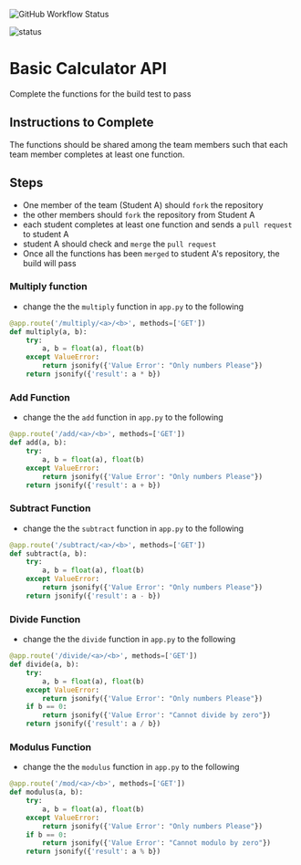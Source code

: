 ![GitHub Workflow Status](https://img.shields.io/github/actions/workflow/status/emylincon/git_tutorial/api-test.yml?branch=master&style=for-the-badge)

![status](https://github.com/emylincon/git_tutorial/workflows/API-test/badge.svg)

# Basic Calculator API
Complete the functions for the build test to pass

## Instructions to Complete
The functions should be shared among the team members such that each team member completes at least one function.

## Steps
* One member of the team (Student A) should `fork` the repository
* the other members should `fork` the repository from Student A
* each student completes at least one function and sends a `pull request` to student A
* student A should check and `merge` the `pull request`
* Once all the functions has been `merged` to student A's repository, the build will pass

### Multiply function
* change the the `multiply` function in `app.py` to the following

```python
@app.route('/multiply/<a>/<b>', methods=['GET'])
def multiply(a, b):
    try:
        a, b = float(a), float(b)
    except ValueError:
        return jsonify({'Value Error': "Only numbers Please"})
    return jsonify({'result': a * b})
```

### Add Function
* change the the `add` function in `app.py` to the following

```python
@app.route('/add/<a>/<b>', methods=['GET'])
def add(a, b):
    try:
        a, b = float(a), float(b)
    except ValueError:
        return jsonify({'Value Error': "Only numbers Please"})
    return jsonify({'result': a + b})
```

### Subtract Function
* change the the `subtract` function in `app.py` to the following

```python
@app.route('/subtract/<a>/<b>', methods=['GET'])
def subtract(a, b):
    try:
        a, b = float(a), float(b)
    except ValueError:
        return jsonify({'Value Error': "Only numbers Please"})
    return jsonify({'result': a - b})
```

### Divide Function
* change the the `divide` function in `app.py` to the following

```python
@app.route('/divide/<a>/<b>', methods=['GET'])
def divide(a, b):
    try:
        a, b = float(a), float(b)
    except ValueError:
        return jsonify({'Value Error': "Only numbers Please"})
    if b == 0:
        return jsonify({'Value Error': "Cannot divide by zero"})
    return jsonify({'result': a / b})
```


### Modulus Function
* change the the `modulus` function in `app.py` to the following

```python
@app.route('/mod/<a>/<b>', methods=['GET'])
def modulus(a, b):
    try:
        a, b = float(a), float(b)
    except ValueError:
        return jsonify({'Value Error': "Only numbers Please"})
    if b == 0:
        return jsonify({'Value Error': "Cannot modulo by zero"})
    return jsonify({'result': a % b})
```
